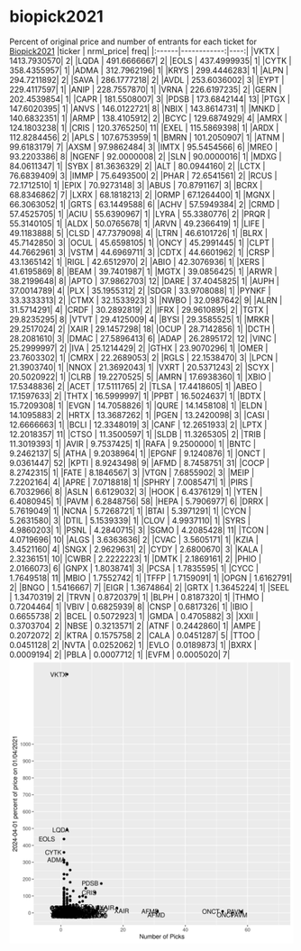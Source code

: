# biopick2021
Percent of original price and number of entrants for each ticket for [Biopick2021](https://twitter.com/hashtag/Biopick2021)
|ticker |   nrml_price| freq|
|:------|------------:|----:|
|VKTX   | 1413.7930570|    2|
|LQDA   |  491.6666667|    2|
|EOLS   |  437.4999935|    1|
|CYTK   |  358.4355957|    1|
|ADMA   |  312.7962196|    1|
|KRYS   |  299.4446283|    1|
|ALPN   |  294.7211892|    2|
|SAVA   |  286.1777218|    2|
|AVDL   |  253.6036002|    3|
|EYPT   |  229.4117597|    1|
|ANIP   |  228.7557870|    1|
|VRNA   |  226.6197235|    2|
|GERN   |  202.4539854|    1|
|CAPR   |  181.5508007|    3|
|PDSB   |  173.6842144|   13|
|PTGX   |  147.6020395|    1|
|ANVS   |  146.0122721|    8|
|NBIX   |  143.8614731|    1|
|MNKD   |  140.6832351|    1|
|ARMP   |  138.4105912|    2|
|BCYC   |  129.6874929|    4|
|AMRX   |  124.1803238|    1|
|CRIS   |  120.3765250|   11|
|EXEL   |  115.5869398|    1|
|ARDX   |  112.8284456|    2|
|APLS   |  107.6753959|    1|
|BMRN   |  101.2050907|    1|
|ATNM   |   99.6183179|    7|
|AXSM   |   97.9862484|    3|
|IMTX   |   95.5454566|    6|
|MREO   |   93.2203386|    8|
|NGENF  |   92.0000008|    2|
|SLN    |   90.0000016|    1|
|MDXG   |   84.0611347|    1|
|SYBX   |   81.3636329|    2|
|ALT    |   80.0944160|    2|
|LCTX   |   76.6839409|    3|
|IMMP   |   75.6493500|    2|
|PHAR   |   72.6541561|    2|
|RCUS   |   72.1712510|    1|
|EPIX   |   70.9273148|    3|
|ABUS   |   70.8791167|    3|
|BCRX   |   68.8346862|    7|
|LXRX   |   68.1818213|    2|
|ORMP   |   67.1264400|    1|
|MGNX   |   66.3063052|    1|
|GRTS   |   63.1449588|    6|
|ACHV   |   57.5949384|    2|
|CRMD   |   57.4525705|    1|
|ACIU   |   55.6390967|    1|
|LYRA   |   55.3380776|    2|
|PRQR   |   55.3140105|    1|
|ALDX   |   50.0765678|    1|
|ARVN   |   49.2366419|    1|
|LIFE   |   49.1183888|    5|
|CLSD   |   47.7379098|    4|
|LTRN   |   46.6101726|    1|
|BLRX   |   45.7142850|    3|
|OCUL   |   45.6598105|    1|
|ONCY   |   45.2991445|    1|
|CLPT   |   44.7662961|    3|
|VSTM   |   44.6969711|    3|
|CDTX   |   44.6601962|    1|
|CRSP   |   43.1365142|    1|
|RIGL   |   42.6512970|    2|
|ABIO   |   42.3076936|    1|
|XERS   |   41.6195869|    8|
|BEAM   |   39.7401987|    1|
|MGTX   |   39.0856425|    1|
|ARWR   |   38.2199648|    8|
|APTO   |   37.9862703|   12|
|DARE   |   37.4045825|    1|
|AUPH   |   37.0014789|    4|
|PLX    |   35.1955312|    2|
|SDGR   |   33.9708088|    1|
|PYNKF  |   33.3333313|    2|
|CTMX   |   32.1533923|    3|
|NWBO   |   32.0987642|    9|
|ALRN   |   31.5714291|    4|
|CRDF   |   30.2892819|    2|
|IFRX   |   29.9610895|    2|
|TGTX   |   29.8235295|    8|
|VTVT   |   29.4125009|    4|
|BYSI   |   29.3585525|    1|
|MRKR   |   29.2517024|    2|
|XAIR   |   29.1457298|   18|
|OCUP   |   28.7142856|    1|
|DCTH   |   28.2081610|    3|
|DMAC   |   27.5896413|    6|
|ADAP   |   26.2895172|   12|
|VINC   |   25.2999997|    2|
|IVA    |   25.1214429|    2|
|GTHX   |   23.9070296|    1|
|OMER   |   23.7603302|    1|
|CMRX   |   22.2689053|    2|
|RGLS   |   22.1538470|    3|
|LPCN   |   21.3903740|    1|
|NNOX   |   21.3692043|    1|
|VXRT   |   20.5371243|    2|
|SCYX   |   20.5020922|    1|
|CLRB   |   19.2270525|    5|
|AMRN   |   17.6938360|    1|
|XBIO   |   17.5348836|    2|
|ACET   |   17.5111765|    2|
|TLSA   |   17.4418605|    1|
|ABEO   |   17.1597633|    2|
|THTX   |   16.5999997|    1|
|PPBT   |   16.5024637|    1|
|BDTX   |   15.7209308|    1|
|EVGN   |   14.7058826|    1|
|QURE   |   14.1458108|    1|
|ELDN   |   14.1095883|    2|
|HRTX   |   13.3687262|    1|
|PGEN   |   13.2420098|    3|
|CASI   |   12.6666663|    1|
|BCLI   |   12.3348019|    3|
|CANF   |   12.2651933|    2|
|LPTX   |   12.2018357|   11|
|CTSO   |   11.3500597|    1|
|SLDB   |   11.3265305|    2|
|TRIB   |   11.3019393|    1|
|AVIR   |    9.7537425|    1|
|RAFA   |    9.2500000|    1|
|BNTC   |    9.2462137|    5|
|ATHA   |    9.2038964|    1|
|EPGNF  |    9.1240876|    1|
|ONCT   |    9.0361447|   52|
|KPTI   |    8.9243498|    9|
|AFMD   |    8.7458751|   31|
|COCP   |    8.2742315|    1|
|FATE   |    8.1846567|    3|
|VTGN   |    7.6855902|    3|
|MEIP   |    7.2202164|    4|
|APRE   |    7.0718818|    1|
|SPHRY  |    7.0085471|    1|
|PIRS   |    6.7032966|    8|
|ASLN   |    6.6129032|    3|
|HOOK   |    6.4376129|    1|
|YTEN   |    6.4080945|    1|
|PAVM   |    6.2848756|   58|
|HEPA   |    5.7906977|    6|
|DRRX   |    5.7619049|    1|
|NCNA   |    5.7268721|    1|
|BTAI   |    5.3971291|    1|
|CYCN   |    5.2631580|    3|
|DTIL   |    5.1539339|    1|
|CLOV   |    4.9937110|    1|
|SYRS   |    4.9860203|    1|
|PSNL   |    4.2840715|    3|
|SGMO   |    4.2085428|   11|
|TCON   |    4.0719696|   10|
|ALGS   |    3.6363636|    2|
|CVAC   |    3.5605171|    1|
|KZIA   |    3.4521160|    4|
|SNGX   |    2.9629631|    2|
|CYDY   |    2.6800670|    3|
|KALA   |    2.3236151|   10|
|CWBR   |    2.2222223|    1|
|DMTK   |    2.1869161|    2|
|PHIO   |    2.0166073|    6|
|GNPX   |    1.8038741|    3|
|PCSA   |    1.7835595|    1|
|CYCC   |    1.7649518|   11|
|MBIO   |    1.7552742|    1|
|TFFP   |    1.7159091|    1|
|OPGN   |    1.6162791|    2|
|BNGO   |    1.5416667|    7|
|EIGR   |    1.3674864|    2|
|GRTX   |    1.3645224|    1|
|SEEL   |    1.3470319|    2|
|TRVN   |    0.8720379|    1|
|BLPH   |    0.8187320|    1|
|THMO   |    0.7204464|    1|
|VBIV   |    0.6825939|    8|
|CNSP   |    0.6817326|    1|
|IBIO   |    0.6655738|    2|
|BCEL   |    0.5072923|    1|
|GMDA   |    0.4705882|    3|
|XXII   |    0.3703704|    2|
|NBSE   |    0.3213571|    2|
|ATNF   |    0.2442860|    1|
|AMPE   |    0.2072072|    2|
|KTRA   |    0.1575758|    2|
|CALA   |    0.0451287|    5|
|TTOO   |    0.0451128|    2|
|NVTA   |    0.0252062|    1|
|EVLO   |    0.0189873|    1|
|BXRX   |    0.0009194|    2|
|PBLA   |    0.0007712|    1|
|EVFM   |    0.0005020|    7|
![retvspicks](biopicks.png?raw=true)
